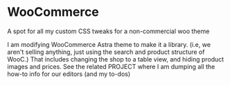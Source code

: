 # WooCommerce
A spot for all my custom CSS tweaks for a non-commercial woo theme

I am modifying WooCommerce Astra theme to make it a library. (i.e, we aren't selling anything, just using the search and product structure of WooC.) 
That includes changing the shop to a table view, and hiding product images and prices.
See the related PROJECT where I am dumping all the how-to info for our editors (and my to-dos)
